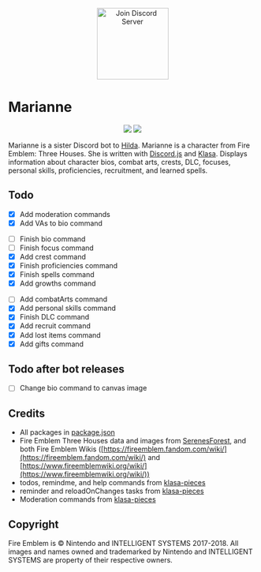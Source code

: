 <p align="center">
        <a href="https://discord.gg/phsGJdh"><img src="https://discordapp.com/api/guilds/650595160849121300/widget.png?style=banner3" alt="Join Discord Server" height="145px"/></a>
</p>

# Marianne

<p align="center">
    <a href="./LICENSE"><img src="https://img.shields.io/github/license/KunoichiZ/Marianne"></a> <a href="https://depfu.com/repos/github/KunoichiZ/Marianne?project_id=10267"><img src="https://badges.depfu.com/badges/1443c30d60757bae8753f21ab4395111/overview.svg"></a>
</p>

Marianne is a sister Discord bot to [Hilda](https://github.com/KunoichiZ/Hilda). Marianne is a character from Fire Emblem: Three Houses. She is written with [Discord.js](https://discord.js.org/) and [Klasa](https://klasa.js.org/). Displays information about character bios, combat arts, crests, DLC, focuses, personal skills, proficiencies, recruitment, and learned spells.

## Todo
- [x] Add moderation commands
- [x] Add VAs to bio command
<!-- @todo Finish bio command -->
- [ ] Finish bio command
- [ ] Finish focus command
- [x] Add crest command
- [x] Finish proficiencies command
- [x] Finish spells command
- [x] Add growths command
<!-- @todo Add combatArts command -->
- [ ] Add combatArts command
- [x] Add personal skills command
- [x] Finish DLC command
- [x] Add recruit command
- [x] Add lost items command 
- [x] Add gifts command 

## Todo after bot releases
<!-- @todo Change bio command to canvas image -->
- [ ] Change bio command to canvas image

## Credits
* All packages in [package.json](./package.json)
* Fire Emblem Three Houses data and images from [SerenesForest](https://serenesforest.net/three-houses/), and both Fire Emblem Wikis ([https://fireemblem.fandom.com/wiki/](https://fireemblem.fandom.com/wiki/) and [https://www.fireemblemwiki.org/wiki/](https://www.fireemblemwiki.org/wiki/))
* todos, remindme, and help commands from [klasa-pieces](https://github.com/dirigeants/klasa-pieces)
* reminder and reloadOnChanges tasks from [klasa-pieces](https://github.com/dirigeants/klasa-pieces/tree/master/tasks)
* Moderation commands from [klasa-pieces](https://github.com/dirigeants/klasa-pieces/tree/master/commands/Moderation)

## Copyright
Fire Emblem is &copy; Nintendo and INTELLIGENT SYSTEMS 2017-2018. All images and names owned and trademarked by Nintendo and INTELLIGENT SYSTEMS are property of their respective owners.
